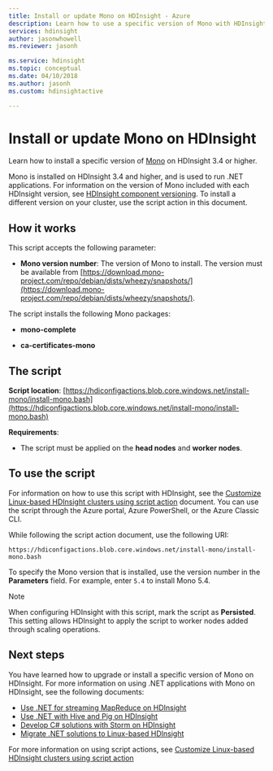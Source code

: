 ```yaml
---
title: Install or update Mono on HDInsight - Azure 
description: Learn how to use a specific version of Mono with HDInsight cluster. Mono is used to run .NET applications on Linux-based HDInsight clusters.
services: hdinsight
author: jasonwhowell
ms.reviewer: jasonh

ms.service: hdinsight
ms.topic: conceptual
ms.date: 04/10/2018
ms.author: jasonh
ms.custom: hdinsightactive

---
```


# Install or update Mono on HDInsight

Learn how to install a specific version of [Mono](https://www.mono-project.com) on HDInsight 3.4 or higher.

Mono is installed on HDInsight 3.4 and higher, and is used to run .NET applications. For information on the version of Mono included with each HDInsight version, see [HDInsight component versioning](hdinsight-component-versioning.md). To install a different version on your cluster, use the script action in this document. 

## How it works

This script accepts the following parameter:

* __Mono version number__: The version of Mono to install. The version must be available from [https://download.mono-project.com/repo/debian/dists/wheezy/snapshots/](https://download.mono-project.com/repo/debian/dists/wheezy/snapshots/).

The script installs the following Mono packages:

* __mono-complete__

* __ca-certificates-mono__

## The script

__Script location__: [https://hdiconfigactions.blob.core.windows.net/install-mono/install-mono.bash](https://hdiconfigactions.blob.core.windows.net/install-mono/install-mono.bash)

__Requirements__:

* The script must be applied on the __head nodes__ and __worker nodes__.

## To use the script

For information on how to use this script with HDInsight, see the [Customize Linux-based HDInsight clusters using script action](hdinsight-hadoop-customize-cluster-linux.md#apply-a-script-action-to-a-running-cluster) document. You can use the script through the Azure portal, Azure PowerShell, or the Azure Classic CLI.

While following the script action document, use the following URI:

    https://hdiconfigactions.blob.core.windows.net/install-mono/install-mono.bash

To specify the Mono version that is installed, use the version number in the __Parameters__ field. For example, enter `5.4` to install Mono 5.4.

> [!NOTE]
> When configuring HDInsight with this script, mark the script as __Persisted__. This setting allows HDInsight to apply the script to worker nodes added through scaling operations.

## Next steps

You have learned how to upgrade or install a specific version of Mono on HDInsight. For more information on using .NET applications with Mono on HDInsight, see the following documents:

* [Use .NET for streaming MapReduce on HDInsight](hadoop/apache-hadoop-dotnet-csharp-mapreduce-streaming.md)
* [Use .NET with Hive and Pig on HDInsight](hadoop/apache-hadoop-hive-pig-udf-dotnet-csharp.md)
* [Develop C# solutions with Storm on HDInsight](storm/apache-storm-develop-csharp-visual-studio-topology.md)
* [Migrate .NET solutions to Linux-based HDInsight](hdinsight-hadoop-migrate-dotnet-to-linux.md)

For more information on using script actions, see [Customize Linux-based HDInsight clusters using script action](hdinsight-hadoop-customize-cluster-linux.md)
